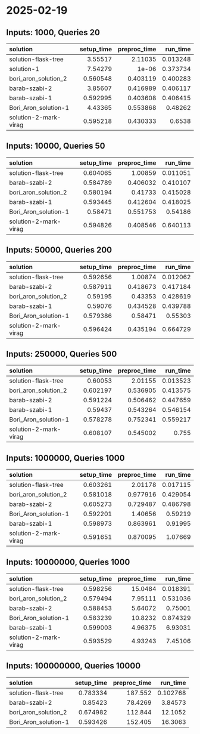 # 2025-02-19

## Inputs: 1000, Queries 20

| solution              |   setup_time |   preproc_time |   run_time |
|:----------------------|-------------:|---------------:|-----------:|
| solution-flask-tree   |     3.55517  |       2.11035  |   0.013248 |
| solution-1            |     7.54279  |       1e-06    |   0.373734 |
| bori_aron_solution_2  |     0.560548 |       0.403119 |   0.400283 |
| barab-szabi-2         |     3.85607  |       0.416989 |   0.406117 |
| barab-szabi-1         |     0.592995 |       0.403608 |   0.406415 |
| Bori_Aron_solution-1  |     4.43365  |       0.553868 |   0.48262  |
| solution-2-mark-virag |     0.595218 |       0.430333 |   0.6538   |

## Inputs: 10000, Queries 50

| solution              |   setup_time |   preproc_time |   run_time |
|:----------------------|-------------:|---------------:|-----------:|
| solution-flask-tree   |     0.604065 |       1.00859  |   0.011051 |
| barab-szabi-2         |     0.584789 |       0.406032 |   0.410107 |
| bori_aron_solution_2  |     0.580194 |       0.41733  |   0.415028 |
| barab-szabi-1         |     0.593445 |       0.412604 |   0.418025 |
| Bori_Aron_solution-1  |     0.58471  |       0.551753 |   0.54186  |
| solution-2-mark-virag |     0.594826 |       0.408546 |   0.640113 |

## Inputs: 50000, Queries 200

| solution              |   setup_time |   preproc_time |   run_time |
|:----------------------|-------------:|---------------:|-----------:|
| solution-flask-tree   |     0.592656 |       1.00874  |   0.012062 |
| barab-szabi-2         |     0.587911 |       0.418673 |   0.417184 |
| bori_aron_solution_2  |     0.59195  |       0.43353  |   0.428619 |
| barab-szabi-1         |     0.59076  |       0.434528 |   0.439788 |
| Bori_Aron_solution-1  |     0.579386 |       0.58471  |   0.55303  |
| solution-2-mark-virag |     0.596424 |       0.435194 |   0.664729 |

## Inputs: 250000, Queries 500

| solution              |   setup_time |   preproc_time |   run_time |
|:----------------------|-------------:|---------------:|-----------:|
| solution-flask-tree   |     0.60053  |       2.01155  |   0.013523 |
| bori_aron_solution_2  |     0.602197 |       0.536905 |   0.413575 |
| barab-szabi-2         |     0.591224 |       0.506462 |   0.447659 |
| barab-szabi-1         |     0.59437  |       0.543264 |   0.546154 |
| Bori_Aron_solution-1  |     0.578278 |       0.752341 |   0.559217 |
| solution-2-mark-virag |     0.608107 |       0.545002 |   0.755    |

## Inputs: 1000000, Queries 1000

| solution              |   setup_time |   preproc_time |   run_time |
|:----------------------|-------------:|---------------:|-----------:|
| solution-flask-tree   |     0.603261 |       2.01178  |   0.017115 |
| bori_aron_solution_2  |     0.581018 |       0.977916 |   0.429054 |
| barab-szabi-2         |     0.605273 |       0.729487 |   0.486798 |
| Bori_Aron_solution-1  |     0.592201 |       1.40656  |   0.59219  |
| barab-szabi-1         |     0.598973 |       0.863961 |   0.91995  |
| solution-2-mark-virag |     0.591651 |       0.870095 |   1.07669  |

## Inputs: 10000000, Queries 1000

| solution              |   setup_time |   preproc_time |   run_time |
|:----------------------|-------------:|---------------:|-----------:|
| solution-flask-tree   |     0.598256 |       15.0484  |   0.018391 |
| bori_aron_solution_2  |     0.579494 |        7.95111 |   0.531036 |
| barab-szabi-2         |     0.588453 |        5.64072 |   0.75001  |
| Bori_Aron_solution-1  |     0.583239 |       10.8232  |   0.874329 |
| barab-szabi-1         |     0.599003 |        4.96375 |   6.93031  |
| solution-2-mark-virag |     0.593529 |        4.93243 |   7.45106  |

## Inputs: 100000000, Queries 10000

| solution             |   setup_time |   preproc_time |   run_time |
|:---------------------|-------------:|---------------:|-----------:|
| solution-flask-tree  |     0.783334 |       187.552  |   0.102768 |
| barab-szabi-2        |     0.85423  |        78.4269 |   3.84573  |
| bori_aron_solution_2 |     0.674982 |       112.844  |  12.1052   |
| Bori_Aron_solution-1 |     0.593426 |       152.405  |  16.3063   |